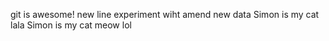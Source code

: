 git is awesome!
new line
experiment wiht amend
new data
Simon is my cat
lala
Simon is my cat
meow
lol
